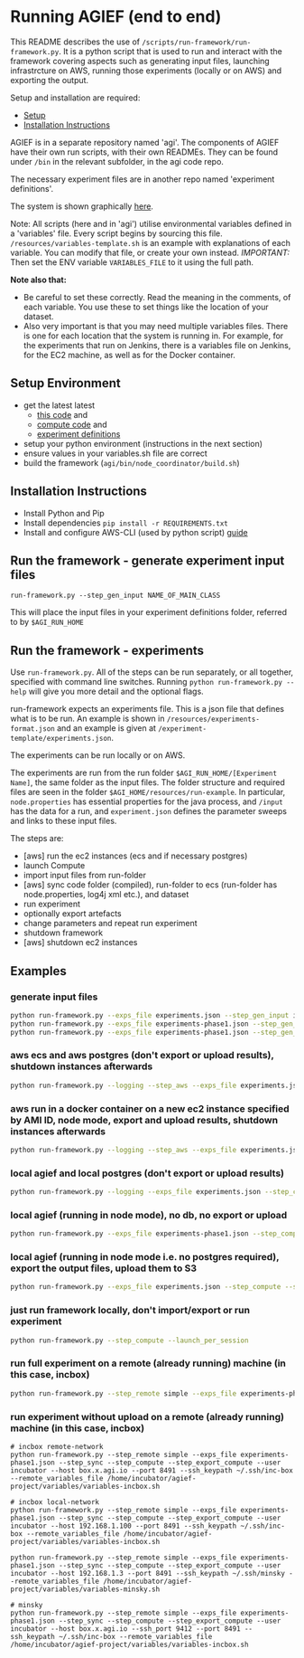 # Running AGIEF (end to end)

This README describes the use of  ```/scripts/run-framework/run-framework.py```.
It is a python script that is used to run and interact with the framework covering aspects such as generating input files, launching infrastrcture on AWS, running those experiments (locally or on AWS) and exporting the output. 

Setup and installation are required:
- [Setup](#markdown-header-setup)
- [Installation Instructions](#markdown-header-intallation-instructions)

AGIEF is in a separate repository named 'agi'. The components of AGIEF have their own run scripts, with their own READMEs. They can be found under ```/bin``` in the relevant subfolder, in the agi code repo.

The necessary experiment files are in another repo named 'experiment definitions'.

The system is shown graphically [here](https://docs.google.com/drawings/d/1zBIRn2o5c29C8w1IUUh38syWOqL4EiedtEpPHkgxDko/edit).

Note: All scripts (here and in 'agi') utilise environmental variables defined in a 'variables' file. Every script begins by sourcing this file. ```/resources/variables-template.sh``` is an example with explanations of each variable. You can modify that file, or create your own instead. 
*IMPORTANT:* Then set the ENV variable ```VARIABLES_FILE``` to it using the full path.

**Note also that:** 

* Be careful to set these correctly. Read the meaning in the comments, of each variable. You use these to set things like the location of your dataset.
* Also very important is that you may need multiple variables files. There is one for each location that the system is running in. For example, for the experiments that run on Jenkins, there is a variables file on Jenkins, for the EC2 machine, as well as for the Docker container.


## Setup Environment
- get the latest latest
	- [this code](https://github.com/ProjectAGI/run-framework) and 
	- [compute code](https://github.com/ProjectAGI/agi) and 
	- [experiment definitions](https://github.com/ProjectAGI/experiment-definitions)
- setup your python environment (instructions in the next section)
- ensure values in your variables.sh file are correct
- build the framework (```agi/bin/node_coordinator/build.sh```)


## Installation Instructions
- Install Python and Pip
- Install dependencies
```pip install -r REQUIREMENTS.txt```
- Install and configure AWS-CLI (used by python script) [guide](http://docs.aws.amazon.com/cli/latest/userguide/installing.html)


## Run the framework - generate experiment input files
```run-framework.py --step_gen_input NAME_OF_MAIN_CLASS```

This will place the input files in your experiment definitions folder, referred to by ```$AGI_RUN_HOME```


## Run the framework - experiments
Use ```run-framework.py```. All of the steps can be run separately, or all together, specified with command line switches. Running ```python run-framework.py --help``` will give you more detail and the optional flags. 

run-framework expects an experiments file. This is a json file that defines what is to be run. An example is shown in ```/resources/experiments-format.json``` and an example is given at ```/experiment-template/experiments.json```.

The experiments can be run locally or on AWS. 

The experiments are run from the run folder ```$AGI_RUN_HOME/[Experiment Name]```, the same folder as the input files. The folder structure and required files are seen in the folder ```$AGI_HOME/resources/run-example```. In particular, ```node.properties``` has essential properties for the java process, and ```/input``` has the data for a run, and ```experiment.json``` defines the parameter sweeps and links to these input files.


The steps are:

- [aws] run the ec2 instances (ecs and if necessary postgres)
- launch Compute
- import input files from run-folder
- [aws] sync code folder (compiled), run-folder to ecs (run-folder has node.properties, log4j xml etc.), and dataset
- run experiment
- optionally export artefacts
- change parameters and repeat run experiment
- shutdown framework
- [aws] shutdown ec2 instances


## Examples

### generate input files
```sh
python run-framework.py --exps_file experiments.json --step_gen_input io.agi.framework.demo.mnist.DeepMNISTDemo
python run-framework.py --exps_file experiments-phase1.json --step_gen_input io.agi.framework.demo.papers.KSparseDemo
python run-framework.py --exps_file experiments-phase1.json --step_gen_input io.agi.framework.demo.papers.ClassifyFeaturesDemo
```

### aws ecs and aws postgres (don't export or upload results), shutdown instances afterwards
```sh
python run-framework.py --logging --step_aws --exps_file experiments.json --step_sync --step_agief --step_shutdown --instanceid i-06d6a791 --port 8491 --pg_instance i-b1d1bd33 --task_name mnist-spatial-task:8 --ec2_keypath /$HOME/.ssh/ecs-key.pem
```

### aws run in a docker container on a new ec2 instance specified by AMI ID, node mode, export and upload results, shutdown instances afterwards
```sh
python run-framework.py --logging --step_aws --exps_file experiments.json --step_sync --step_compute --step_shutdown --step_export --step_upload --amiid ami-17211d74 --ami_ram 12 --port 8491 --ec2_keypath ~/.ssh/nextpair.pem
```

### local agief and local postgres (don't export or upload results)
```sh
python run-framework.py --logging --exps_file experiments.json --step_compute --host localhost --port 8491 --pg_instance localhost
```

### local agief (running in node mode), no db, no export or upload
```sh
python run-framework.py --exps_file experiments-phase1.json --step_compute
```

### local agief (running in node mode i.e. no postgres required), export the output files, upload them to S3
```sh
python run-framework.py --exps_file experiments.json --step_compute --step_export --step_upload --host localhost --port 8491
```

### just run framework locally, don't import/export or run experiment
```sh
python run-framework.py --step_compute --launch_per_session
```

### run full experiment on a remote (already running) machine (in this case, incbox)
```sh
python run-framework.py --step_remote simple --exps_file experiments-phase1.json --step_sync --step_compute --step_export_compute --step_upload --user incubator --host box.x.agi.io --port 8491 --ssh_keypath ~/.ssh/inc-box --remote_variables_file /home/incubator/agief-project/variables/variables-incbox.sh
```

### run experiment without upload on a remote (already running) machine (in this case, incbox)
```
# incbox remote-network
python run-framework.py --step_remote simple --exps_file experiments-phase1.json --step_sync --step_compute --step_export_compute --user incubator --host box.x.agi.io --port 8491 --ssh_keypath ~/.ssh/inc-box --remote_variables_file /home/incubator/agief-project/variables/variables-incbox.sh

# incbox local-network
python run-framework.py --step_remote simple --exps_file experiments-phase1.json --step_sync --step_compute --step_export_compute --user incubator --host 192.168.1.100 --port 8491 --ssh_keypath ~/.ssh/inc-box --remote_variables_file /home/incubator/agief-project/variables/variables-incbox.sh

python run-framework.py --step_remote simple --exps_file experiments-phase1.json --step_sync --step_compute --step_export_compute --user incubator --host 192.168.1.3 --port 8491 --ssh_keypath ~/.ssh/minsky --remote_variables_file /home/incubator/agief-project/variables/variables-minsky.sh

# minsky
python run-framework.py --step_remote simple --exps_file experiments-phase1.json --step_sync --step_compute --step_export_compute --user incubator --host box.x.agi.io --ssh_port 9412 --port 8491 --ssh_keypath ~/.ssh/inc-box --remote_variables_file /home/incubator/agief-project/variables/variables-incbox.sh
```


